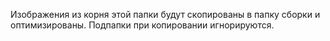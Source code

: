 Изображения из корня этой папки будут скопированы в папку сборки и оптимизированы. Подпапки при копировании игнорируются.
